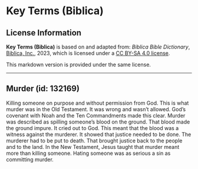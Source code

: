 # Key Terms (Biblica)

## License Information

**Key Terms (Biblica)** is based on and adapted from: _Biblica Bible Dictionary_, [Biblica, Inc.](https://www.biblica.com/), 2023, which is licensed under a [CC BY-SA 4.0 license](https://creativecommons.org/licenses/by-sa/4.0/legalcode.en).

This markdown version is provided under the same license.



--------------------------------

## Murder (id: 132169)

Killing someone on purpose and without permission from God. This is what murder was in the Old Testament. It was wrong and wasn’t allowed. God’s covenant with Noah and the Ten Commandments made this clear. Murder was described as spilling someone’s blood on the ground. That blood made the ground impure. It cried out to God. This meant that the blood was a witness against the murderer. It showed that justice needed to be done. The murderer had to be put to death. That brought justice back to the people and to the land. In the New Testament, Jesus taught that murder meant more than killing someone. Hating someone was as serious a sin as committing murder.


